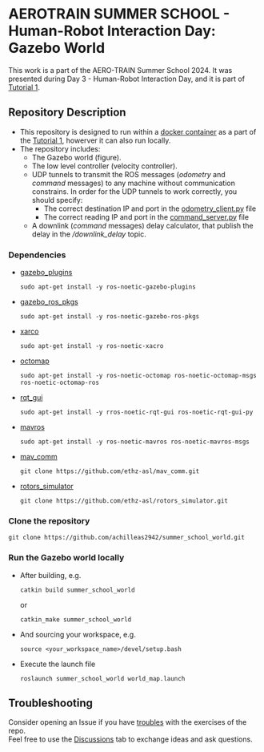 # AEROTRAIN SUMMER SCHOOL - Human-Robot Interaction Day: Gazebo World
This work is a part of the AERO-TRAIN Summer School 2024. It was presented during Day 3 - Human-Robot Interaction Day, and it is part of [Tutorial 1](https://github.com/AERO-TRAIN/exercises_summer_school_hri_day/tree/main).

## Repository Description
- This repository is designed to run within a [docker container](https://github.com/achilleas2942/summer_school_world/tree/main/docker) as a part of the [Tutorial 1](https://github.com/AERO-TRAIN/exercises_summer_school_hri_day/tree/main), howerver it can also run locally.
- The repository includes:
  - The Gazebo world (figure).
  - The low level controller (velocity controller).
  - UDP tunnels to transmit the ROS messages (_odometry_ and _command_ messages) to any machine without communication constrains. In order for the UDP tunnels to work correctly, you should specify:
    - The correct destination IP and port in the [odometry_client.py](https://github.com/achilleas2942/summer_school_world/blob/main/src/scripts/odometry_client.py) file
    - The correct reading IP and port in the [command_server.py](https://github.com/achilleas2942/summer_school_world/blob/main/src/scripts/command_server.py) file
  - A downlink (_command_ messages) delay calculator, that publish the delay in the _/downlink_delay_ topic.

### Dependencies
- [gazebo_plugins](https://wiki.ros.org/gazebo_plugins)
  ```
  sudo apt-get install -y ros-noetic-gazebo-plugins
  ```
- [gazebo_ros_pkgs](https://wiki.ros.org/gazebo_ros_pkgs)
  ```
  sudo apt-get install -y ros-noetic-gazebo-ros-pkgs
  ```
- [xarco](https://wiki.ros.org/xacro)
  ```
  sudo apt-get install -y ros-noetic-xacro
  ```
- [octomap](https://wiki.ros.org/octomap)
  ```
  sudo apt-get install -y ros-noetic-octomap ros-noetic-octomap-msgs ros-noetic-octomap-ros
  ```
- [rqt_gui](https://wiki.ros.org/rqt_gui)
  ```
  sudo apt-get install -y rros-noetic-rqt-gui ros-noetic-rqt-gui-py
  ```
- [mavros](https://github.com/mavlink/mavros)
  ```
  sudo apt-get install -y ros-noetic-mavros ros-noetic-mavros-msgs
  ```
- [mav_comm](https://github.com/ethz-asl/mav_comm)
  ```
  git clone https://github.com/ethz-asl/mav_comm.git
  ```
- [rotors_simulator](https://github.com/ethz-asl/rotors_simulator)
  ```
  git clone https://github.com/ethz-asl/rotors_simulator.git
  ```
  
### Clone the repository
  ```
  git clone https://github.com/achilleas2942/summer_school_world.git
  ```
    
### Run the Gazebo world locally
- After building, e.g.
  ```
  catkin build summer_school_world
  ```
  or
  ```
  catkin_make summer_school_world
  ```
- And sourcing your workspace, e.g.
  ```
  source <your_workspace_name>/devel/setup.bash
  ```
- Execute the launch file
  ```
  roslaunch summer_school_world world_map.launch
  ```

## Troubleshooting
Consider opening an Issue if you have [troubles](https://github.com/achilleas2942/summer_school_world/issues) with the exercises of the repo.\
Feel free to use the [Discussions](https://github.com/achilleas2942/summer_school_world/discussions) tab to exchange ideas and ask questions.
